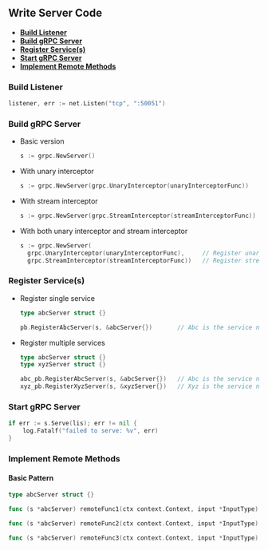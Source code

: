 ## Write Server Code
- [**Build Listener**]()
- [**Build gRPC Server**]()
- [**Register Service(s)**]()
- [**Start gRPC Server**]()
- [**Implement Remote Methods**]()

### Build Listener
```go
listener, err := net.Listen("tcp", ":50051")
```

### Build gRPC Server
- Basic version
  ```go
  s := grpc.NewServer()
  ```
- With unary interceptor
  ```go
  s := grpc.NewServer(grpc.UnaryInterceptor(unaryInterceptorFunc))
  ```
- With stream interceptor
  ```go
  s := grpc.NewServer(grpc.StreamInterceptor(streamInterceptorFunc))
  ```
- With both unary interceptor and stream interceptor
  ```go
  s := grpc.NewServer(
    grpc.UnaryInterceptor(unaryInterceptorFunc),     // Register unary interceptor.
    grpc.StreamInterceptor(streamInterceptorFunc))   // Register stream interceptor.
  ```

### Register Service(s)
- Register single service
  ```go
  type abcServer struct {}
  
  pb.RegisterAbcServer(s, &abcServer{})       // Abc is the service name
  ```
- Register multiple services
  ```go
  type abcServer struct {}
  type xyzServer struct {}
  
  abc_pb.RegisterAbcServer(s, &abcServer{})   // Abc is the service name
  xyz_pb.RegisterXyzServer(s, &xyzServer{})   // Xyz is the service name
  ```
  
### Start gRPC Server
```go
if err := s.Serve(lis); err != nil {
    log.Fatalf("failed to serve: %v", err)
}
```

### Implement Remote Methods
#### Basic Pattern
```go
type abcServer struct {}

func (s *abcServer) remoteFunc1(ctx context.Context, input *InputType) (*OutputType, error) {}

func (s *abcServer) remoteFunc2(ctx context.Context, input *InputType) (*OutputType, error) {}

func (s *abcServer) remoteFunc3(ctx context.Context, input *InputType) (*OutputType, error) {}
```
